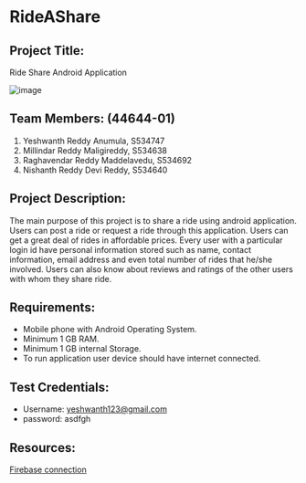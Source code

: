 # RideAShare
## Project Title:
Ride Share Android Application


![image](https://user-images.githubusercontent.com/46684432/68987424-9c5adc80-07ef-11ea-8e59-87186725a18c.png)
## Team Members: (44644-01)
1.	Yeshwanth Reddy Anumula, S534747
1.	Millindar Reddy Maligireddy, S534638
1.	Raghavendar Reddy Maddelavedu, S534692
1.	Nishanth Reddy Devi Reddy, S534640
## Project Description:
The main purpose of this project is to share a ride using android application. Users can post a ride or request a ride through this application. Users can get a great deal of rides in affordable prices. Every user with a particular login id have personal information stored such as name, contact information, email address and even total number of rides that he/she involved. Users can also know about reviews and ratings of the other users with whom they share ride.
## Requirements:
- Mobile phone with Android Operating System.
- Minimum 1 GB RAM.
- Minimum 1 GB internal Storage.
- To run application user device should have internet connected.
## Test Credentials:
- Username: yeshwanth123@gmail.com
- password: asdfgh
## Resources:
[Firebase connection](https://www.youtube.com/watch?v=V0ZrnL-i77Q)
